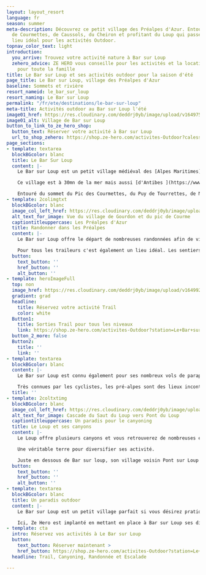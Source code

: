 ```yaml
---
layout: layout_resort
language: fr
season: summer
meta-description: Découvrez ce petit village des Préalpes d'Azur. Entouré des sommets
  de Courmettes, de Caussols, du Cheiron et profitant du Loup qui passe, c'est un
  lieu idéal pour les activités Outdoor.
topnav_color_text: light
introduction:
  you_arrive: Trouvez votre activité nature à Bar sur Loup
  zehero_advice: ZE HERO vous conseille pour les activités et la location des équipements
    pour toute la famille
title: Le Bar sur Loup et ses activités outdoor pour la saison d'été
page_title: Le Bar sur Loup, village des Préalpes d'Azur
baseline: Sommets et rivière
resort_nameid: le_bar_sur_loup
resort_naming: Le Bar sur Loup
permalink: "/fr/ete/destinations/le-bar-sur-loup"
meta-title: Activités outdoor au Bar sur Loup l'été
image01_href: https://res.cloudinary.com/deddrj0yb/image/upload/v1649756837/website/resorts/Le%20Bar%20sur%20Loup/landscape-319855_1920.jpg
image01_alt: Village de Bar sur Loup
button_to_link_to_ze_hero_shop:
  button_text: Réserver votre activité à Bar sur Loup
  url_to_shop_zehero: https://shop.ze-hero.com/activites-Outdoor?calessonstype=all&catypegenderlistsummer=all&calessonsactivitytype=all&start-date=
page_sections:
- template: textarea
  blockBGcolor: blanc
  title: Le Bar Sur Loup
  content: |-
    Le Bar sur Loup est un petit village médiéval des [Alpes Maritimes](https://www.ze-hero.com/fr/ete/destinations/alpes-maritimes). Situé à mi-chemin entre la Méditerrané et les montagnes du Mercantour, il se trouve dans les Préalpes d'Azur. Entouré d'un espace vert, de petits sommets et de villages typiques, ce petit village est un havre de paix. L'orange est un symbole fort et Bar sur Loup est surnommé la Cité des Orangers.

    Ce village est à 30mn de la mer mais aussi [d'Antibes ](https://www.ze-hero.com/fr/ete/destinations/antibes)et de Cagne sur Mer. Il se trouve tout prêt également de Gréolières les neiges. Le Mercantour lui, un peu loin, reste tout de même seulement à 1h15 de route.

    Entouré du sommet du Pic des Courmettes, du Puy de Tourrettes, de Naouri, du plateau de Caussol, il est également traversé par le Loup. Un village perché qui offre une nature d’exception, préservé et protégé. Alternant gorges et cascades, plateaux et cols, sommets et vue panoramique, ce petit village est un coin de paradis pour les activités outdoor.
- template: 2colimgtxt
  blockBGcolor: blanc
  image_col_left_href: https://res.cloudinary.com/deddrj0yb/image/upload/v1649756917/website/resorts/Le%20Bar%20sur%20Loup/guillaume-meurice-KaQ1XQ_DoCQ-unsplash.jpg
  alt_text_for_image: Vue du village de Gourdon et du pic de Courme
  captiontitleuppercase: Les Préalpes d'Azur
  title: Randonner dans les Préalpes
  content: |-
    Le Bar sur Loup offre le départ de nombreuses randonnées afin de visiter les Préalpes d'Azur. Le GR 51 passe juste au-dessus du village en longeant le canal. Ce GR 51 est le Gr des balcons de la Méditerrané. Vous retrouverez ensuite de nombreux chemins dans le bois de Gourdon et le fameux " Chemin du paradis " qui mène jusqu'à ce village à flanc de falaise. D'ici s'ouvre de multiples randonnées magnifiques tel que le plateau de Cavillore, le Montet, Caussol et vous verrez l'incroyable crête du Cheiron et le village de Gréolière. Une vue qui permet également de voir la mer et le Mercantour. Tout prêt de Bar sur Loup se trouve le pic de Courmes qui s'impose. Vous trouverez de nombreux vestiges de la préhistoire et du Moyen Âge. Accompagné d'un guide, il vous expliquera les lieux, la nature et la faune et flore qui l'habite. Un vrai paradis de pré-alpes tout près de la mer.

    Pour tous les traileurs c'est également un lieu idéal. Les sentiers y sont techniques et joueurs, les panoramas grandioses, et vous pourrez toujours remplir votre gourde dans les villages alentour.
  button:
    text_button: ''
    href_button: ''
    alt_button: ''
- template: heroImageFull
  top: non
  image_href: https://res.cloudinary.com/deddrj0yb/image/upload/v1649923328/website/resorts/Le%20Bar%20sur%20Loup/Screenshot_3.jpg
  gradient: grad
  headline:
    title: Réservez votre activité Trail
    color: white
  Button1:
    title: Sorties Trail pour tous les niveaux
    link: https://shop.ze-hero.com/activites-Outdoor?station=Le+Bar+sur+loup&calessonstype=all&catypegenderlistsummer=all&calessonsactivitytype=Trail&start-date=
  button_2_more: false
  Button2:
    title: ''
    link: ''
- template: textarea
  blockBGcolor: blanc
  content: |-
    Le Bar sur Loup est connu également pour ses nombreux vols de parapente et de deltaplane. Vous retrouverez deux points de départ dont le Kennedy juste au-dessus de Bar sur Loup, juste au-dessus du village de Gourdon. Mais vous pourrez également décoller à Gréolières et St Vallier de Thiey pour découvrir une vue qui offre la mer, les montagnes, les pré-alpes et la Côte d’Azur.

    Très connues par les cyclistes, les pré-alpes sont des lieux incontournables pour les amoureux du vélo de route. On y retrouve de nombreux cols et des routes idéales pour rouler. Vous retrouverez déjà tout près de Bar sur Loup, l'ascension à Gourdon, le col de L'Ecre, le Col de Vence, le plateau de Caussol, le Col de Bleine, le col de Ferre. Vous pourrez également réaliser le circuit du Grand tour des Pré-Alpes d'Azur pour 265km et 3800 de dénivelé. Le parcours vélo de l'Iron man de Nice se situe dans sa globalité sur les routes des pré-alpes d'Azur dont le passage au Bar sur Loup.
  title: ''
- template: 2coltxtimg
  blockBGcolor: blanc
  image_col_left_href: https://res.cloudinary.com/deddrj0yb/image/upload/v1649772967/website/resorts/Le%20Bar%20sur%20Loup/IMG_20201017_120229.jpg
  alt_text_for_image: Cascade du Saut du Loup vers Pont du Loup
  captiontitleuppercase: Un paradis pour le canyoning
  title: Le Loup et ses canyons
  content: |-
    Le Loup offre plusieurs canyons et vous retrouverez de nombreuses écoles de canyoning à Bar sur Loup, Tourrettes sur Loup, St Jeannet ainsi que vers Courmes. Vous pourrez alors réaliser différents canyoning allant de la marche aquatique pour toute la famille à des canyonings plus engagés vers Gourdon, Gréolières. Un petit paradis pour ceux qui souhaitent se rafraichir dans des lieux uniques et pour ceux qui souhaitent ressentir des sensations fortes. Les Gorges du loup sont les lieux les plus près de Nice pour pratiquer le canyoning et les plus accessibles.

    Une véritable terre pour diversifier ses activité.

    Juste en dessous de Bar sur loup, son village voisin Pont sur Loup lui offre un lieu d'escalade incroyable. Situé juste à côté du Loup, vous trouverez de multiples voies d'escalades qui sont très réputées. Vous trouverez tous types de cotation allant du 6a au 9a.
  button:
    text_button: ''
    href_button: ''
    alt_button: ''
- template: textarea
  blockBGcolor: blanc
  title: Un paradis outdoor
  content: |-
    Le Bar sur Loup est un petit village parfait si vous désirez pratiquer de multiples activités outdoor, vous laissez tenter par le canyoning, de la randonnée, du trail et du parapente. Vous pourrez également grimper les différents cols des alentours à vélo.

    Ici, Ze Hero est implanté en mettant en place à Bar sur Loup ses différentes offres de Canyoning mais également de trail et de randonnée.
- template: cta
  intro: Réservez vos activités à Le Bar sur Loup
  button:
    text_button: Réserver maintenant >
    href_button: https://shop.ze-hero.com/activites-Outdoor?station=Le+Bar+sur+loup&calessonstype=all&catypegenderlistsummer=all&calessonsactivitytype=all&start-date=
  headline: Trail, Canyoning, Randonnée et Escalade

---
```

